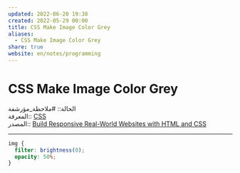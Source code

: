 ```yaml
---  
updated: 2022-06-20 19:38  
created: 2022-05-29 00:00  
title: CSS Make Image Color Grey  
aliases:  
  - CSS Make Image Color Grey  
share: true  
website: en/notes/programming  
---  
```

  
# CSS Make Image Color Grey  
  
الحالة:: #ملاحظة_مؤرشفة  
المعرفة:: [CSS](CSS)  
المصدر:: [Build Responsive Real-World Websites with HTML and CSS](Build%20Responsive%20Real-World%20Websites%20with%20HTML%20and%20CSS)  
  
---  
  
```css  
img {  
  filter: brightness(0);  
  opacity: 50%;  
}  
```  
